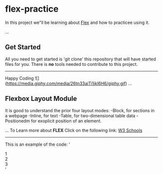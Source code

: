 # flex-practice
In this project we"ll be learning about [Flex]() and how to practicee
using it.



...
## Get Started
All you need to get started is 'git clone' this repository that will have started files for you.
There is **no** tools needed to contribute to this project.

---

Happy Coding
![] (https://media.giphy.com/media/26tn33aiTi1jkl6H6/giphy.gif)
...
## Flexbox Layout Module
It is good to understand the prior four layout modes:
    -Block, for sections in a webpage
    -Inline, for text
    -Table, for two-dimensional table data
    -Positionedm for exoplicit position of an element.

...
To Learn more about **FLEX** Click on the following link:
[W3 Schools](https://www.example.com)

---

This is an example of the code:
'<div class="flex-container">
  <div>1</div>
  <div>2</div>
  <div>3</div>
</div>'